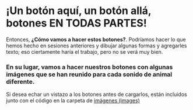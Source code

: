 # ¡Un botón aquí, un botón allá, botones EN TODAS PARTES!

Entonces, **¿Cómo vamos a hacer estos botones?**. Podríamos hacer lo que hemos hecho en sesiones anteriores y dibujar algunas formas y agregarles texto; eso ciertamente haría el trabajo, pero no se verá muy bien. 

### En su lugar, vamos a hacer nuestros botones con algunas imágenes que se han reunido para cada sonido de animal diferente. 

Si desea echar un vistazo a los botones antes de cargarlos, están incluidos junto con el código en la carpeta de [imágenes (images)]() 
<!--stackedit_data:
eyJoaXN0b3J5IjpbLTExNDc4NzY5MzIsODcyNzcyNDc5XX0=
-->